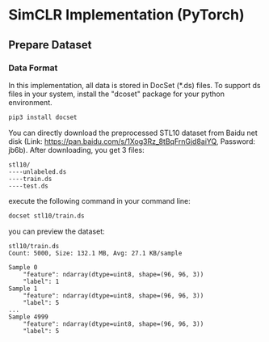 # SimCLR Implementation (PyTorch)

## Prepare Dataset

### Data Format

In this implementation, all data is stored in DocSet (*.ds) files. To support ds files in your system, install the "dcoset" package for your python environment.

```bash
pip3 install docset
```

You can directly download the preprocessed STL10 dataset from Baidu net disk (Link: https://pan.baidu.com/s/1Xog3Rz_8tBqFrnGjd8aiYQ, Password: jb6b). After downloading, you get 3 files:

```
stl10/
----unlabeled.ds
----train.ds
----test.ds
```

execute the following command in your command line:

```bash
docset stl10/train.ds
```

you can preview the dataset:

```
stl10/train.ds
Count: 5000, Size: 132.1 MB, Avg: 27.1 KB/sample

Sample 0
    "feature": ndarray(dtype=uint8, shape=(96, 96, 3))
    "label": 1
Sample 1
    "feature": ndarray(dtype=uint8, shape=(96, 96, 3))
    "label": 5
...
Sample 4999
    "feature": ndarray(dtype=uint8, shape=(96, 96, 3))
    "label": 5
```

